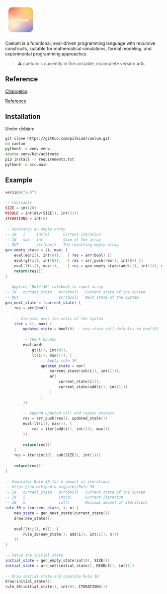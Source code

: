 <img src="./resources/caelum-logo.png" width="100px" height="100px">

Caelum is a functional, eval-driven programming language with recursive constructs, suitable for mathematical simulations, formal modeling, and experimental programming approaches.

> ⚠️  caelum is currently in the unstable, incomplete version **a-5**.

## Reference

[Changelog](./docs/changelog.md)

[Reference](./docs/reference.md)

## Installation

Under debian:

```bash
git clone https://github.com/pilkiad/caelum.git
cd caelum
python3 -m venv venv
source venv/bin/activate
pip install -r requirements.txt
python3 -m src.main
```

## Example

```lua
version("a-5")

-- Constants
SIZE = int(20)
MIDDLE = int(div(SIZE(), int(2)))
ITERATIONS = int(5)

-- Generates an empty array
-- IN   i     int(0)      Current iteration
-- IN   max   int         Size of the array
-- OUT        arr(bool)   The resulting empty array
gen_empty_state = (i, max) {
    eval(eq(i(), int(0)),   { res = arr(bool) })
    eval(gt(i(), int(0)),   { res = arr_push(res(), int(0)) })
    eval(lt(i(), max()),    { res = gen_empty_state(add(i(), int(1)), max()) })
    return(res())
}

-- Applies "Rule 30" rulebook to input array
-- IN   current_state   arr(bool)   Current state of the system
-- OUT                  arr(bool)   Next state of the system
gen_next_state = (current_state) {
    res = arr(bool)

    -- Iterates over the cells of the system
    iter = (i, max) {
        updated_state = bool(0) -- new state cell defaults to bool(0)

        -- Check bounds
        eval(and(
            gt(i(), int(0)),
            lt(i(), max())), {
                -- Apply rule 30
                updated_state = xor(
                    current_state(sub(i(), int(1))),
                    or(
                        current_state(i()),
                        current_state(add(i(), int(1)))
                    )
                )
        })

        -- Append updated cell and repeat process
        res = arr_push(res(), updated_state())
        eval(lt(i(), max()), {
            res = iter(add(i(), int(1)), max())
        })

        return(res())
    }
    res = iter(int(0), sub(SIZE(), int(1)))

    return(res())
}

-- Simulates Rule 30 for n amount of iterations
-- https://en.wikipedia.org/wiki/Rule_30
-- IN   current_state   arr(bool)   Current state of the system
-- IN   i               int(0)      Current iteration
-- IN   n               int()       Maximum amount of iterations
rule_30 = (current_state, i, n) {
    new_state = gen_next_state(current_state())
    draw(new_state())

    eval(lt(i(), n()), {
        rule_30(new_state(), add(i(), int(1)), n())
    })
}

-- Setup the initial state
initial_state = gen_empty_state(int(0), SIZE())
initial_state = arr_set(initial_state(), MIDDLE(), int(1))

-- Draw initial state and simulate Rule 30
draw(initial_state())
rule_30(initial_state(), int(0), ITERATIONS())
```

